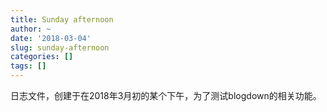 ```yaml
---
title: Sunday afternoon
author: ~
date: '2018-03-04'
slug: sunday-afternoon
categories: []
tags: []
---
```



日志文件，创建于在2018年3月初的某个下午，为了测试blogdown的相关功能。


